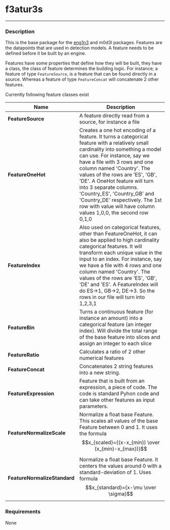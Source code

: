 # f3atur3s
- - - 

### Description

This is the base package for the [eng1n3](https://github.com/t0kk35/eng1n3) and m0d3l packages. Features are the datapoints that are used in detection models. 
A feature needs to be defined before it be built by an engine. 

Features have some properties that define how they will be built, they have a class, the class of feature determines the 
building logic. For instance; a feature of type `FeatureSource`, is a feature that can be found directly in a source. 
Whereas a feature of type `FeatureConcat` will concatenate 2 other features.

Currently following feature classes exist

| **Name**                   | Description                                                                                                                                                                                                                                                                                                                                                                                                                                                    |
|----------------------------|----------------------------------------------------------------------------------------------------------------------------------------------------------------------------------------------------------------------------------------------------------------------------------------------------------------------------------------------------------------------------------------------------------------------------------------------------------------|
| **FeatureSource**          | A feature directly read from a source, for instance a file                                                                                                                                                                                                                                                                                                                                                                                                     |
| **FeatureOneHot**          | Creates a one hot encoding of a feature. It turns a categorical feature with a relatively small cardinality into something a model can use. For instance, say we have a file with 3 rows and one column named 'Country'. The values of the rows are 'ES', 'GB', 'DE'. A OneHot feature will turn into 3 separate columns. 'Country_ES', 'Country_GB' and 'Country_DE' respectively. The 1st row with value will have column values 1,0,0, the second row 0,1,0 |
| **FeatureIndex**           | Also used on categorical features, other than FeatureOneHot, it can also be applied to high cardinality categorical features. It will transform each unique value in the input to an index. For instance, say we have a file with 4 rows and one column named 'Country'. The values of the rows are 'ES', 'GB', 'DE' and 'ES'. A FeatureIndex will do ES->1, GB->2, DE->3. So the rows in our file will turn into 1,2,3,1                                      |
| **FeatureBin**             | Turns a continuous feature (for instance an amount) into a categorical feature (an integer index). Will divide the total range of the base feature into slices and assign an integer to each slice                                                                                                                                                                                                                                                             |
| **FeatureRatio**           | Calculates a ratio of 2 other numerical features                                                                                                                                                                                                                                                                                                                                                                                                               |
| **FeatureConcat**          | Concatenates 2 string features into a new string.                                                                                                                                                                                                                                                                                                                                                                                                              |
| **FeatureExpression**      | Feature that is built from an expression, a piece of code. The code is standard Pyhon code and can take other features as input parameters.                                                                                                                                                                                                                                                                                                                    |
| **FeatureNormalizeScale**  | Normalize a float base Feature. This scales all values of the base Feature between 0 and 1. It uses the formula $$x_{scaled}={(x-x_{min}) \over (x_{min}-x_{max})}$$                                                                                                                                                                                                                                                                                           |
|**FeatureNormalizeStandard**| Normalize a float base Feature. It centers the values around 0 with a standard-deviation of 1. Uses formula $$x_{standard}={x-\mu \over \sigma}$$                                                                                                                                                                                                                                                                                                              |
### Requirements
None